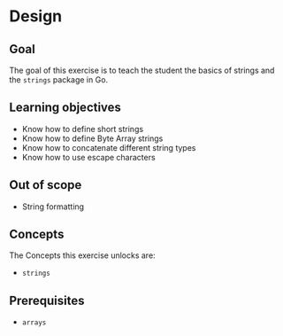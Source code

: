 # Design

## Goal

The goal of this exercise is to teach the student the basics of strings and the `strings` package in Go.

## Learning objectives

- Know how to define short strings
- Know how to define Byte Array strings
- Know how to concatenate different string types
- Know how to use escape characters

## Out of scope

- String formatting

## Concepts

The Concepts this exercise unlocks are:

- `strings`

## Prerequisites

- `arrays`
